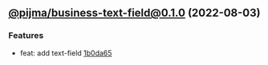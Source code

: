 ## [@pijma/business-text-field@0.1.0](https://github.com/qiwi/pijma-business/compare/undefined...2022.8.3-pijma.business-text-field.0.1.0-f0) (2022-08-03)

### Features
* feat: add text-field [1b0da65](https://github.com/qiwi/pijma-business/commit/1b0da65a09add949b879172f70020e51c776c491)


